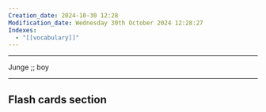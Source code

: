```yaml
---
Creation_date: 2024-10-30 12:28
Modification_date: Wednesday 30th October 2024 12:28:27
Indexes:
  - "[[vocabulary]]"
---
```


----

Junge ;; boy



















---
## Flash cards section
